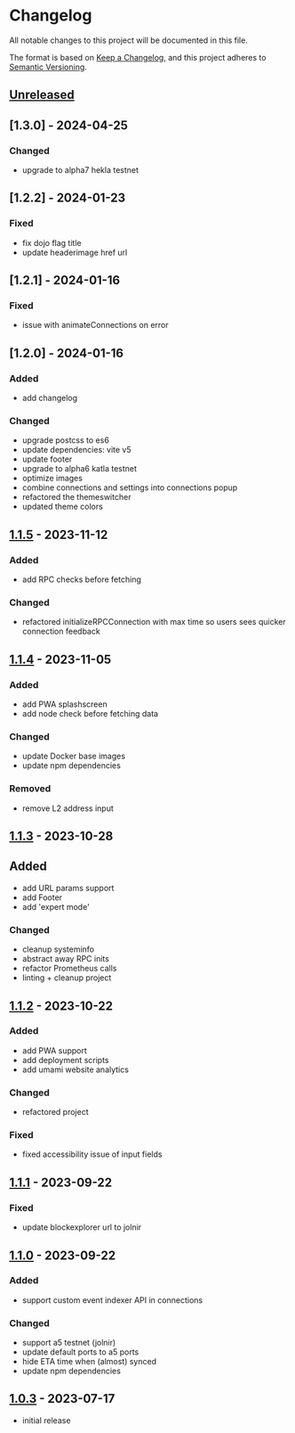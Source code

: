 # Changelog

All notable changes to this project will be documented in this file.

The format is based on [Keep a Changelog],
and this project adheres to [Semantic Versioning].

## [Unreleased]

## [1.3.0] - 2024-04-25

### Changed

- upgrade to alpha7 hekla testnet

## [1.2.2] - 2024-01-23

### Fixed

- fix dojo flag title
- update headerimage href url

## [1.2.1] - 2024-01-16

### Fixed

- issue with animateConnections on error

## [1.2.0] - 2024-01-16

### Added

- add changelog

### Changed

- upgrade postcss to es6
- update dependencies: vite v5
- update footer
- upgrade to alpha6 katla testnet
- optimize images
- combine connections and settings into connections popup
- refactored the themeswitcher
- updated theme colors

## [1.1.5] - 2023-11-12

### Added

- add RPC checks before fetching

### Changed

- refactored initializeRPCConnection with max time so users sees quicker connection feedback

## [1.1.4] - 2023-11-05

### Added

- add PWA splashscreen
- add node check before fetching data

### Changed

- update Docker base images
- update npm dependencies

### Removed

- remove L2 address input

## [1.1.3] - 2023-10-28

## Added

- add URL params support
- add Footer
- add 'expert mode'

### Changed

- cleanup systeminfo
- abstract away RPC inits
- refactor Prometheus calls
- linting + cleanup project

## [1.1.2] - 2023-10-22

### Added

- add PWA support
- add deployment scripts
- add umami website analytics

### Changed

- refactored project

### Fixed

- fixed accessibility issue of input fields

## [1.1.1] - 2023-09-22

### Fixed

- update blockexplorer url to jolnir

## [1.1.0] - 2023-09-22

### Added

- support custom event indexer API in connections

### Changed

- support a5 testnet (jolnir)
- update default ports to a5 ports
- hide ETA time when (almost) synced
- update npm dependencies

## [1.0.3] - 2023-07-17

- initial release

<!-- Links -->
[keep a changelog]: https://keepachangelog.com/en/1.0.0/
[semantic versioning]: https://semver.org/spec/v2.0.0.html

<!-- Versions -->
[unreleased]: https://github.com/dojonode/taiko-node-dashboard/compare/1.1.5...HEAD
[1.1.5]: https://github.com/dojonode/taiko-node-dashboard/compare/1.1.4...1.1.5
[1.1.4]: https://github.com/dojonode/taiko-node-dashboard/compare/1.1.3...1.1.4
[1.1.3]: https://github.com/dojonode/taiko-node-dashboard/compare/1.1.2...1.1.3
[1.1.2]: https://github.com/dojonode/taiko-node-dashboard/compare/1.1.1...1.1.2
[1.1.1]: https://github.com/dojonode/taiko-node-dashboard/compare/1.1.0...1.1.1
[1.1.0]: https://github.com/dojonode/taiko-node-dashboard/compare/1.0.3...1.1.0
[1.0.3]: https://github.com/dojonode/taiko-node-dashboard/releases/tag/0.0.1
